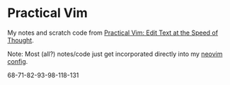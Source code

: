 # Practical Vim
My notes and scratch code from [Practical Vim: Edit Text at the Speed of Thought](https://pragprog.com/titles/dnvim2/practical-vim-second-edition/).

Note: Most (all?) notes/code just get incorporated directly into my [neovim config](https://github.com/jxcrw/sel/tree/main/nvim).

68-71-82-93-98-118-131
